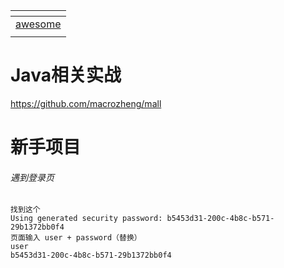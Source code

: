 | []()                                               |
|----------------------------------------------------|
| [awesome](https://github.com/akullpp/awesome-java) |
| []()                                               |
# Java相关实战
https://github.com/macrozheng/mall
# 新手项目
###### 遇到登录页
```text
找到这个
Using generated security password: b5453d31-200c-4b8c-b571-29b1372bb0f4
页面输入 user + password（替换）
user
b5453d31-200c-4b8c-b571-29b1372bb0f4
```